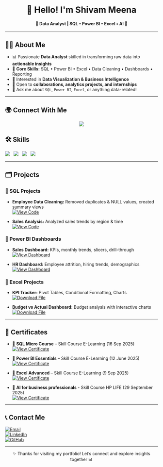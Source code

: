 <div align="center">
 
# 👋 Hello! I'm Shivam Meena  

#### 🌟 Data Analyst | SQL • Power BI • Excel • AI 🚀  
---
</div>  



## 👨‍💻 About Me  

- 📊 Passionate **Data Analyst** skilled in transforming raw data into **actionable insights**  
- 🔧 **Core Skills:** SQL • Power BI • Excel • Data Cleaning • Dashboards • Reporting  
- 🎯 Interested in **Data Visualization & Business Intelligence**  
- 🤝 Open to **collaborations, analytics projects, and internships**  
- 💬 Ask me about `SQL`, `Power BI`, `Excel`, or anything data-related!  



---
## 🌍 Connect With Me  

<p align="center">
  <a href="https://www.linkedin.com/in/contact-shivam-meena?utm_source=share&utm_campaign=share_via&utm_content=profile&utm_medium=android_app" target="_blank">
    <img src="https://img.shields.io/badge/LINKEDIN-0077B5?style=for-the-badge&logo=linkedin&logoColor=white" />
  </a>
<!--   <a href="mailto:shivammeena843@gmail.com" target="_blank">
    <img src="https://img.shields.io/badge/EMAIL-D14836?style=for-the-badge&logo=gmail&logoColor=white" />
  </a> -->
</p>  


## 🛠️ Skills 

<p align="start">
  <img src="https://img.shields.io/badge/SQL-4479A1?style=flat&logo=databricks&logoColor=white" style="pointer-events: none; margin-right:8px;" />
  <img src="https://img.shields.io/badge/Power%20BI-F2C811?style=flat&logo=powerbi&logoColor=black" style="pointer-events: none; margin-right:8px;" />
  <img src="https://img.shields.io/badge/Excel-217346?style=flat&logo=microsoft-excel&logoColor=white" style="pointer-events: none; margin-right:8px;" />
  <img src="https://img.shields.io/badge/Data%20Analysis-4CAF50?style=flat&logo=google-analytics&logoColor=white" style="pointer-events: none; margin-right:8px;" />
</p>


---

## 🗂 Projects  

### 🔹 SQL Projects  
- **Employee Data Cleaning:** Removed duplicates & NULL values, created summary views  
  [![View Code](https://img.shields.io/badge/View%20Code-000000?style=for-the-badge&logo=github&logoColor=white)](https://github.com/shivammeena843-coder/Data-analytics-Portfolio-/blob/main/SQL/SQL_Data_Cleaning_Aggregation.sql)  

- **Sales Analysis:** Analyzed sales trends by region & time   
  [![View Code](https://img.shields.io/badge/View%20Code-000000?style=for-the-badge&logo=github&logoColor=white)](https://github.com/shivammeena843-coder/Data-analytics-Portfolio-/blob/main/SQL/Employee.sql)  


### 🔹 Power BI Dashboards  
- **Sales Dashboard:** KPIs, monthly trends, slicers, drill-through   
  [![View Dashboard](https://img.shields.io/badge/View%20Dashboard-F2C811?style=for-the-badge&logo=powerbi&logoColor=black)](https://app.powerbi.com/view?r=example)  

- **HR Dashboard:** Employee attrition, hiring trends, demographics  
  [![View Dashboard](https://img.shields.io/badge/View%20Dashboard-F2C811?style=for-the-badge&logo=powerbi&logoColor=black)](https://app.powerbi.com/view?r=example)  


### 🔹 Excel Projects  
- **KPI Tracker:** Pivot Tables, Conditional Formatting, Charts   
  [![Download File](https://img.shields.io/badge/Download%20File-217346?style=for-the-badge&logo=microsoft-excel&logoColor=white)](https://github.com/shivammeena843-coder/Data-analytics-Portfolio-/blob/main/Excelle/Excel_Sales_Dashboard.xlsx)  

- **Budget vs Actual Dashboard:** Budget analysis with interactive charts   
  [![Download File](https://img.shields.io/badge/Download%20File-217346?style=for-the-badge&logo=microsoft-excel&logoColor=white)](https://github.com/shivammeena843-coder/Data-analytics-Portfolio-/blob/main/Excelle/Excel_Sales_Chart.png)  
 
---

## 📜 Certificates  

- 🏅 **SQL Micro Course** – Skill Course E-Learning (16 Sep 2025)  
  [![View Certificate](https://img.shields.io/badge/View%20Certificate-217346?style=for-the-badge&logo=microsoft-excel&logoColor=white)](https://certificate.skillcourse.in/wp-content/uploads/qsm-certificates/145-411-d2748eb8b343730b9b3d96eb22b30249-35-70.pdf)  

- 🏅 **Power BI Essentials** – Skill Course E-Learning (12 June 2025)  
  [![View Certificate](https://img.shields.io/badge/View%20Certificate-F2C811?style=for-the-badge&logo=powerbi&logoColor=black)](https://drive.google.com/file/d/1ETihtfu4Dfr9q89M9QkVMRAZdDjL41C7/view?usp=sharing)  

- 🏅 **Excel Advanced** – Skill Course E-Learning (9 Sep 2025)  
  [![View Certificate](https://img.shields.io/badge/View%20Certificate-217346?style=for-the-badge&logo=microsoft-excel&logoColor=white)](https://certificate.skillcourse.in/wp-content/uploads/qsm-certificates/90-509-75e10bfa66f455f644b4fd6802a8a0d8-10-20.pdf)  

- 🏅 **AI for business professionals** - Skill Course HP LIFE (29 September 2025)  
  [![View Certificate](https://img.shields.io/badge/View%20Certificate-blue?style=for-the-badge&logo=google-drive&logoColor=white)](https://github.com/shivammeena843-coder/SQL-PowerBI-Excel-Projects/blob/main/Certificate/AI%20for%20business%20professionals.png)

---

## 📞 Contact Me  

[![Email](https://img.shields.io/badge/Email-D14836?style=for-the-badge&logo=gmail&logoColor=white)](mailto:shivammeena843@gmail.com)  
[![LinkedIn](https://img.shields.io/badge/LinkedIn-0A66C2?style=for-the-badge&logo=linkedin&logoColor=white)](https://www.linkedin.com/in/contact-shivam-meena)  
[![GitHub](https://img.shields.io/badge/GitHub-171515?style=for-the-badge&logo=github&logoColor=white)](https://github.com/shivammeena843-coder)  

---

<div align="center">

✨ Thanks for visiting my portfolio! Let’s connect and explore insights together 📊  

</div>
